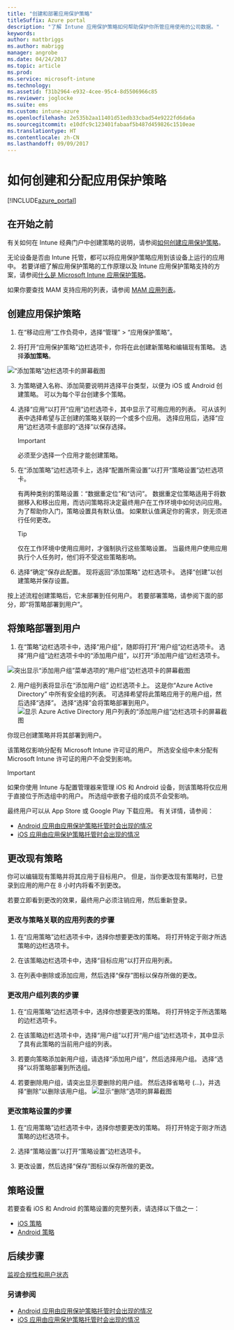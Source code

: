 ```yaml
---
title: "创建和部署应用保护策略"
titleSuffix: Azure portal
description: "了解 Intune 应用保护策略如何帮助保护你所管应用使用的公司数据。"
keywords: 
author: mattbriggs
ms.author: mabrigg
manager: angrobe
ms.date: 04/24/2017
ms.topic: article
ms.prod: 
ms.service: microsoft-intune
ms.technology: 
ms.assetid: f31b2964-e932-4cee-95c4-8d5506966c85
ms.reviewer: joglocke
ms.suite: ems
ms.custom: intune-azure
ms.openlocfilehash: 2e535b2aa11401d51edb33cbad54e9222fd6da6a
ms.sourcegitcommit: e10dfc9c123401fabaaf5b487d459826c1510eae
ms.translationtype: HT
ms.contentlocale: zh-CN
ms.lasthandoff: 09/09/2017
---
```

# <a name="how-to-create-and-assign-app-protection-policies"></a>如何创建和分配应用保护策略

[!INCLUDE[azure_portal](./includes/azure_portal.md)]

## <a name="before-you-begin"></a>在开始之前

有关如何在 Intune 经典门户中创建策略的说明，请参阅[如何创建应用保护策略](https://docs.microsoft.com/intune-classic/deploy-use/create-and-deploy-mobile-app-management-policies-with-microsoft-intune)。

无论设备是否由 Intune 托管，都可以将应用保护策略应用到该设备上运行的应用中。 若要详细了解应用保护策略的工作原理以及 Intune 应用保护策略支持的方案，请参阅[什么是 Microsoft Intune 应用保护策略](app-protection-policy.md)。

如果你要查找 MAM 支持应用的列表，请参阅 [MAM 应用列表](https://www.microsoft.com/cloud-platform/microsoft-intune-apps)。

##  <a name="create-an-app-protection-policy"></a>创建应用保护策略
1.  在“移动应用”工作负荷中，选择“管理” > “应用保护策略”。

2.  将打开“应用保护策略”边栏选项卡，你将在此创建新策略和编辑现有策略。 选择**添加策略**。

  ![“添加策略”边栏选项卡的屏幕截图](./media/app-protection-add-policy.png)

3.  为策略键入名称、添加简要说明并选择平台类型，以便为 iOS 或 Android 创建策略。 可以为每个平台创建多个策略。

4.  选择“应用”以打开“应用”边栏选项卡，其中显示了可用应用的列表。 可从该列表中选择希望与正创建的策略关联的一个或多个应用。 选择应用后，选择“应用”边栏选项卡底部的“选择”以保存选择。

    > [!IMPORTANT]
    > 必须至少选择一个应用才能创建策略。

5.  在“添加策略”边栏选项卡上，选择“配置所需设置”以打开“策略设置”边栏选项卡。

    有两种类别的策略设置：“数据重定位”和“访问”。  数据重定位策略适用于将数据移入和移出应用，而访问策略将决定最终用户在工作环境中如何访问应用。
    为了帮助你入门，策略设置具有默认值。 如果默认值满足你的需求，则无须进行任何更改。

    > [!TIP]
    > 仅在工作环境中使用应用时，才强制执行这些策略设置。  当最终用户使用应用执行个人任务时，他们将不受这些策略影响。



6.  选择“确定”保存此配置。 现将返回“添加策略”  边栏选项卡。 选择“创建”以创建策略并保存设置。


按上述流程创建策略后，它未部署到任何用户。 若要部署策略，请参阅下面的部分，即“将策略部署到用户”。

## <a name="deploy-a-policy-to-users"></a>将策略部署到用户

1.  在“策略”边栏选项卡中，选择“用户组”，随即将打开“用户组”边栏选项卡。 选择“用户组”边栏选项卡中的“添加用户组”，以打开“添加用户组”边栏选项卡。

  ![突出显示“添加用户组”菜单选项的“用户组”边栏选项卡的屏幕截图](./media/app-protection-policy-add-users.png)

2.  用户组列表将显示在“添加用户组”  边栏选项卡上。 这是你“Azure Active Directory” 中所有安全组的列表。 可选择希望将此策略应用于的用户组，然后选择“选择”。 选择“选择”会将策略部署到用户。
  ![显示 Azure Active Directory 用户列表的“添加用户组”边栏选项卡的屏幕截图](./media/azure-ad-user-group-list.png)

你现已创建策略并将其部署到用户。

该策略仅影响分配有 Microsoft Intune 许可证的用户。 所选安全组中未分配有 Microsoft Intune 许可证的用户不会受到影响。

>[!IMPORTANT]
> 如果你使用 Intune 与配置管理器来管理 iOS 和 Android 设备，则该策略将仅应用于直接位于所选组中的用户。 所选组中嵌套子组的成员不会受影响。

最终用户可以从 App Store 或 Google Play 下载应用。 有关详情，请参阅：
* [Android 应用由应用保护策略托管时会出现的情况](app-protection-enabled-apps-android.md)
* [iOS 应用由应用保护策略托管时会出现的情况](app-protection-enabled-apps-ios.md)

##  <a name="change-existing-policies"></a>更改现有策略
你可以编辑现有策略并将其应用于目标用户。 但是，当你更改现有策略时，已登录到应用的用户在 8 小时内将看不到更改。

若要立即看到更改的效果，最终用户必须注销应用，然后重新登录。

### <a name="to-change-the-list-of-apps-associated-with-the-policy"></a>更改与策略关联的应用列表的步骤

1.  在“应用策略”边栏选项卡中，选择你想要更改的策略。 将打开特定于刚才所选策略的边栏选项卡。

2.  在该策略边栏选项卡中，选择“目标应用”以打开应用列表。

3.  在列表中删除或添加应用，然后选择“保存”图标以保存所做的更改。

### <a name="to-change-the-list-of-user-groups"></a>更改用户组列表的步骤

1.  在“应用策略”边栏选项卡中，选择你想要更改的策略。 将打开特定于所选策略的边栏选项卡。

2.  在该策略边栏选项卡中，选择“用户组”以打开“用户组”边栏选项卡，其中显示了具有此策略的当前用户组的列表。

3.  若要向策略添加新用户组，请选择“添加用户组”，然后选择用户组。 选择“选择”以将策略部署到所选组。

4.  若要删除用户组，请突出显示要删除的用户组。 然后选择省略号 (…)，并选择“删除”以删除该用户组。
  ![显示“删除”选项的屏幕截图](./media/app-protection-policy-delete-user.png)

### <a name="to-change-policy-settings"></a>更改策略设置的步骤

1.  在“应用策略”边栏选项卡中，选择你想要更改的策略。 将打开特定于刚才所选策略的边栏选项卡。


2.  选择“策略设置”以打开“策略设置”边栏选项卡。

3.  更改设置，然后选择“保存”图标以保存所做的更改。

## <a name="policy-settings"></a>策略设置
若要查看 iOS 和 Android 的策略设置的完整列表，请选择以下值之一：

- [iOS 策略](app-protection-policy-settings-ios.md)
- [Android 策略](app-protection-policy-settings-android.md)

## <a name="next-steps"></a>后续步骤
[监视合规性和用户状态](app-protection-policies-monitor.md)

### <a name="see-also"></a>另请参阅
* [Android 应用由应用保护策略托管时会出现的情况](app-protection-enabled-apps-android.md)
* [iOS 应用由应用保护策略托管时会出现的情况](app-protection-enabled-apps-ios.md)
